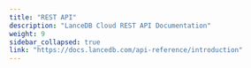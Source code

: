 ```yaml
---
title: "REST API"
description: "LanceDB Cloud REST API Documentation"
weight: 9
sidebar_collapsed: true
link: "https://docs.lancedb.com/api-reference/introduction"
---
```


